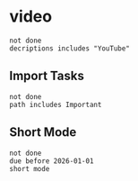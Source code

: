 
# video
```tasks
not done
decriptions includes "YouTube"
```



## Import Tasks
```tasks
not done
path includes Important
```


## Short Mode
```tasks
not done 
due before 2026-01-01
short mode
```